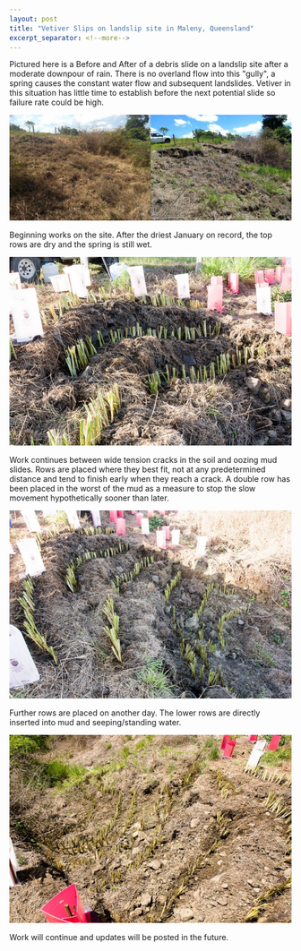 ```yaml
---
layout: post
title: "Vetiver Slips on landslip site in Maleny, Queensland"
excerpt_separator: <!--more-->
---
```

Pictured here is a Before and After of a debris slide on a landslip site after a moderate downpour of rain. There is no overland flow into this "gully", a spring causes the constant water flow and subsequent landslides. Vetiver in this situation has little time to establish before the next potential slide so failure rate could be high.

[![alt text](/assets/img/thumbs/slip.jpg "Debris slide Before/After")](/assets/img/slip.jpg)

<!--more-->

Beginning works on the site. After the driest January on record, the top rows are dry and the spring is still wet.

[![alt text](/assets/img/thumbs/slip2.jpg "Beginning works")](/assets/img/slip2.jpg)

Work continues between wide tension cracks in the soil and oozing mud slides. Rows are placed where they best fit, not at any predetermined distance and tend to finish early when they reach a crack. A double row has been placed in the worst of the mud as a measure to stop the slow movement hypothetically sooner than later.

[![alt text](/assets/img/thumbs/slip3.jpg "Continuing works")](/assets/img/slip3.jpg)

Further rows are placed on another day. The lower rows are directly inserted into mud and seeping/standing water.

[![alt text](/assets/img/thumbs/slip4.jpg "Further works")](/assets/img/slip4.jpg)

Work will continue and updates will be posted in the future.